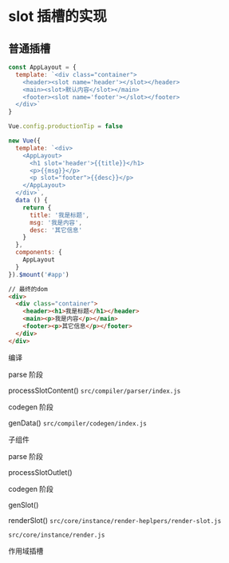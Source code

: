 # slot 插槽的实现

## 普通插槽

```js
const AppLayout = {
  template: `<div class="container">
    <header><slot name='header'></slot></header>
    <main><slot>默认内容</slot></main>
    <footer><slot name='footer'></slot></footer>
  </div>`
}

Vue.config.productionTip = false

new Vue({
  template: `<div>
    <AppLayout>
      <h1 slot='header'>{{title}}</h1>
      <p>{{msg}}</p>
      <p slot="footer">{{desc}}</p>
    </AppLayout>
  </div>`,
  data () {
    return {
      title: '我是标题',
      msg: '我是内容',
      desc: '其它信息'
    }
  },
  components: {
    AppLayout
  }
}).$mount('#app')
```

```html
// 最终的dom
<div>
  <div class="container">
    <header><h1>我是标题</h1></header>
    <main><p>我是内容</p></main>
    <footer><p>其它信息</p></footer>
  </div>
</div>
```

编译

parse 阶段

processSlotContent() `src/compiler/parser/index.js`

codegen 阶段

genData() `src/compiler/codegen/index.js`

子组件

parse 阶段

processSlotOutlet()

codegen 阶段

genSlot()

renderSlot() `src/core/instance/render-heplpers/render-slot.js`

`src/core/instance/render.js`

作用域插槽